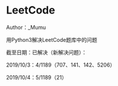 # LeetCode

Author：_Mumu

用Python3解决LeetCode题库中的问题

截至日期：已解决（新解决问题）：

2019/10/3：4/1189（707、141、142、5206）

2019/10/4：5/1189（21）